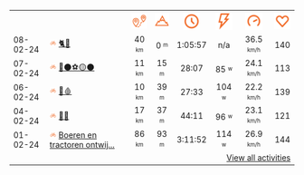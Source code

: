 <table>
    <tr>
        <th></th>
        <th></th>
        <th align="center"><img src="https://raw.githubusercontent.com/robiningelbrecht/strava-activities/master/public/distance.svg" width="30" alt="distance" title="distance"/></th>
        <th align="center"><img src="https://raw.githubusercontent.com/robiningelbrecht/strava-activities/master/public/elevation.svg" width="30" alt="elevation" title="elevation"/></th>
        <th align="center"><img src="https://raw.githubusercontent.com/robiningelbrecht/strava-activities/master/public/time.svg" width="30" alt="time" title="time"/></th>
        <th align="center"><img src="https://raw.githubusercontent.com/robiningelbrecht/strava-activities/master/public/average-watt.svg" width="30" alt="average watts" title="average watts"/></th>
        <th align="center"><img src="https://raw.githubusercontent.com/robiningelbrecht/strava-activities/master/public/average-speed.svg" width="30" alt="average speed" title="average speed"/></th>
        <th align="center"><img src="https://raw.githubusercontent.com/robiningelbrecht/strava-activities/master/public/heart-rate.svg" width="30" alt="average heart rate" title="average heart rate"/></th>
    </tr>
            <tr>
            <td>08-02-24</td>
            <td>
                <img src="https://raw.githubusercontent.com/robiningelbrecht/strava-activities/master/public/activity-ride.svg" width="12" alt="🐈🏀" title="🐈🏀"/>
<a href="https://www.strava.com/activities/10723663660" title="Kcal: 634 | Gear: None ">🐈🏀</a>
            </td>
            <td align="center">40 <sup><sub>km</sub></sup></td>
            <td align="center">0 <sup><sub>m</sub></sup></td>
            <td align="center">1:05:57</td>
            <td align="center">n/a</td>
            <td align="center">36.5 <sup><sub>km/h</sub></sup></td>
            <td align="center">140</td>
        </tr>
            <tr>
            <td>07-02-24</td>
            <td>
                <img src="https://raw.githubusercontent.com/robiningelbrecht/strava-activities/master/public/activity-ride.svg" width="12" alt="🔵⚫⚽🟡⚫" title="🔵⚫⚽🟡⚫"/>
<a href="https://www.strava.com/activities/10717784644" title="Kcal: 219 | Gear: None ">🔵⚫⚽🟡⚫</a>
            </td>
            <td align="center">11 <sup><sub>km</sub></sup></td>
            <td align="center">15 <sup><sub>m</sub></sup></td>
            <td align="center">28:07</td>
            <td align="center">85 <sup><sub>w</sub></sup></td>
            <td align="center">24.1 <sup><sub>km/h</sub></sup></td>
            <td align="center">113</td>
        </tr>
            <tr>
            <td>06-02-24</td>
            <td>
                <img src="https://raw.githubusercontent.com/robiningelbrecht/strava-activities/master/public/activity-ride.svg" width="12" alt="💉🩸" title="💉🩸"/>
<a href="https://www.strava.com/activities/10710250619" title="Kcal: 313 | Gear: None ">💉🩸</a>
            </td>
            <td align="center">10 <sup><sub>km</sub></sup></td>
            <td align="center">39 <sup><sub>m</sub></sup></td>
            <td align="center">27:33</td>
            <td align="center">104 <sup><sub>w</sub></sup></td>
            <td align="center">22.2 <sup><sub>km/h</sub></sup></td>
            <td align="center">139</td>
        </tr>
            <tr>
            <td>04-02-24</td>
            <td>
                <img src="https://raw.githubusercontent.com/robiningelbrecht/strava-activities/master/public/activity-ride.svg" width="12" alt="🥖🥐" title="🥖🥐"/>
<a href="https://www.strava.com/activities/10692423749" title="Kcal: 351 | Gear: None ">🥖🥐</a>
            </td>
            <td align="center">17 <sup><sub>km</sub></sup></td>
            <td align="center">37 <sup><sub>m</sub></sup></td>
            <td align="center">44:11</td>
            <td align="center">96 <sup><sub>w</sub></sup></td>
            <td align="center">23.1 <sup><sub>km/h</sub></sup></td>
            <td align="center">121</td>
        </tr>
            <tr>
            <td>01-02-24</td>
            <td>
                <img src="https://raw.githubusercontent.com/robiningelbrecht/strava-activities/master/public/activity-ride.svg" width="12" alt="Boeren en tractoren ontwijken 🚜🚜🚜👷" title="Boeren en tractoren ontwijken 🚜🚜🚜👷"/>
<a href="https://www.strava.com/activities/10676955355" title="Kcal: 2106 | Gear: None ">Boeren en tractoren ontwij...</a>
            </td>
            <td align="center">86 <sup><sub>km</sub></sup></td>
            <td align="center">93 <sup><sub>m</sub></sup></td>
            <td align="center">3:11:52</td>
            <td align="center">114 <sup><sub>w</sub></sup></td>
            <td align="center">26.9 <sup><sub>km/h</sub></sup></td>
            <td align="center">144</td>
        </tr>
                <tr>
            <td colspan="8" align="right"><a href="https://github.com/robiningelbrecht/strava-activities#activities">View all activities</a></td>
        </tr>
    </table>
